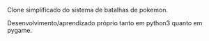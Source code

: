 Clone simplificado do sistema de batalhas de pokemon.

Desenvolvimento/aprendizado próprio tanto em python3 quanto em pygame.
